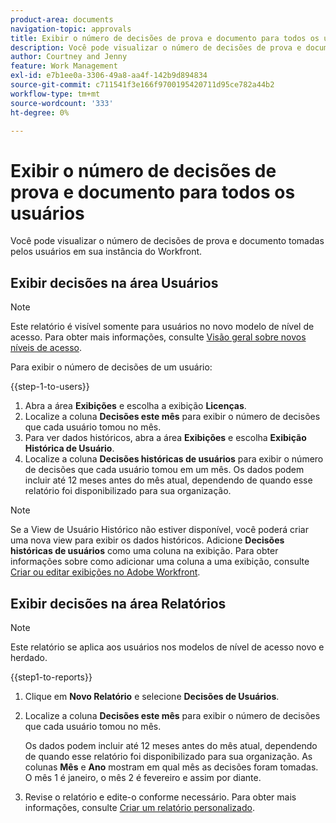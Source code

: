 ```yaml
---
product-area: documents
navigation-topic: approvals
title: Exibir o número de decisões de prova e documento para todos os usuários
description: Você pode visualizar o número de decisões de prova e documento tomadas pelos usuários em sua instância do Workfront.
author: Courtney and Jenny
feature: Work Management
exl-id: e7b1ee0a-3306-49a8-aa4f-142b9d894834
source-git-commit: c711541f3e166f9700195420711d95ce782a44b2
workflow-type: tm+mt
source-wordcount: '333'
ht-degree: 0%

---
```



# Exibir o número de decisões de prova e documento para todos os usuários

Você pode visualizar o número de decisões de prova e documento tomadas pelos usuários em sua instância do Workfront.

## Exibir decisões na área Usuários

>[!NOTE]
>
>Este relatório é visível somente para usuários no novo modelo de nível de acesso. Para obter mais informações, consulte [Visão geral sobre novos níveis de acesso](/help/quicksilver/administration-and-setup/add-users/how-access-levels-work/access-level-overview.md).

Para exibir o número de decisões de um usuário:

{{step-1-to-users}}

1. Abra a área **Exibições** e escolha a exibição **Licenças**.
1. Localize a coluna **Decisões este mês** para exibir o número de decisões que cada usuário tomou no mês.
1. Para ver dados históricos, abra a área **Exibições** e escolha **Exibição Histórica de Usuário**.
1. Localize a coluna **Decisões históricas de usuários** para exibir o número de decisões que cada usuário tomou em um mês. Os dados podem incluir até 12 meses antes do mês atual, dependendo de quando esse relatório foi disponibilizado para sua organização.

>[!NOTE]
>
>Se a View de Usuário Histórico não estiver disponível, você poderá criar uma nova view para exibir os dados históricos. Adicione **Decisões históricas de usuários** como uma coluna na exibição. Para obter informações sobre como adicionar uma coluna a uma exibição, consulte [Criar ou editar exibições no Adobe Workfront](/help/quicksilver/reports-and-dashboards/reports/reporting-elements/create-edit-views.md).


## Exibir decisões na área Relatórios

>[!NOTE]
>
>Este relatório se aplica aos usuários nos modelos de nível de acesso novo e herdado.

{{step1-to-reports}}

1. Clique em **Novo Relatório** e selecione **Decisões de Usuários**.
1. Localize a coluna **Decisões este mês** para exibir o número de decisões que cada usuário tomou no mês.

   Os dados podem incluir até 12 meses antes do mês atual, dependendo de quando esse relatório foi disponibilizado para sua organização. As colunas **Mês** e **Ano** mostram em qual mês as decisões foram tomadas. O mês 1 é janeiro, o mês 2 é fevereiro e assim por diante.

1. Revise o relatório e edite-o conforme necessário. Para obter mais informações, consulte [Criar um relatório personalizado](/help/quicksilver/reports-and-dashboards/reports/creating-and-managing-reports/create-custom-report.md).

